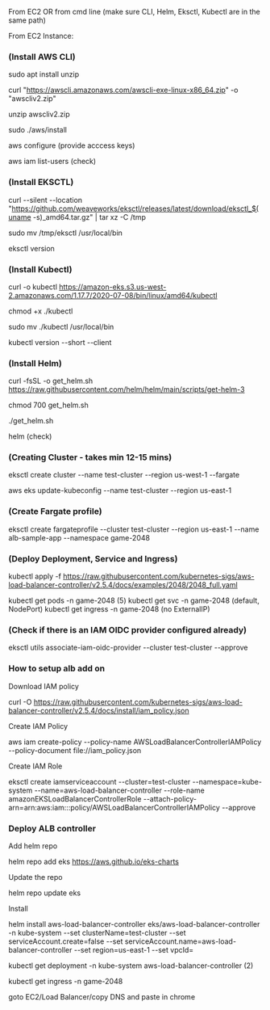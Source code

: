 From EC2 OR from cmd line (make sure CLI, Helm, Eksctl, Kubectl are in the same path)

From EC2 Instance:

### (Install AWS CLI)

sudo apt install unzip

curl "https://awscli.amazonaws.com/awscli-exe-linux-x86_64.zip" -o "awscliv2.zip"

unzip awscliv2.zip

sudo ./aws/install

aws configure (provide acccess keys)

aws iam list-users (check)

### (Install EKSCTL)

curl --silent --location "https://github.com/weaveworks/eksctl/releases/latest/download/eksctl_$(uname -s)_amd64.tar.gz" | tar xz -C /tmp

sudo mv /tmp/eksctl /usr/local/bin

eksctl version

### (Install Kubectl)

curl -o kubectl https://amazon-eks.s3.us-west-2.amazonaws.com/1.17.7/2020-07-08/bin/linux/amd64/kubectl

chmod +x ./kubectl

sudo mv ./kubectl /usr/local/bin

kubectl version --short --client

### (Install Helm)

curl -fsSL -o get_helm.sh https://raw.githubusercontent.com/helm/helm/main/scripts/get-helm-3

chmod 700 get_helm.sh

./get_helm.sh

helm (check)

### (Creating Cluster - takes min 12-15 mins)

eksctl create cluster --name test-cluster --region us-west-1 --fargate

aws eks update-kubeconfig --name test-cluster --region us-east-1

### (Create Fargate profile)

eksctl create fargateprofile --cluster test-cluster --region us-east-1 --name alb-sample-app --namespace game-2048

### (Deploy Deployment, Service and Ingress)

kubectl apply -f https://raw.githubusercontent.com/kubernetes-sigs/aws-load-balancer-controller/v2.5.4/docs/examples/2048/2048_full.yaml

kubectl get pods -n game-2048 (5)
kubectl get svc -n game-2048 (default, NodePort)
kubectl get ingress -n game-2048 (no ExternalIP)

### (Check if there is an IAM OIDC provider configured already)

eksctl utils associate-iam-oidc-provider --cluster test-cluster --approve

### How to setup alb add on

Download IAM policy

curl -O https://raw.githubusercontent.com/kubernetes-sigs/aws-load-balancer-controller/v2.5.4/docs/install/iam_policy.json

Create IAM Policy

aws iam create-policy --policy-name AWSLoadBalancerControllerIAMPolicy --policy-document file://iam_policy.json

Create IAM Role

eksctl create iamserviceaccount --cluster=test-cluster --namespace=kube-system --name=aws-load-balancer-controller --role-name amazonEKSLoadBalancerControllerRole --attach-policy-arn=arn:aws:iam::<your-aws-account-id>:policy/AWSLoadBalancerControllerIAMPolicy --approve

### Deploy ALB controller

Add helm repo

helm repo add eks https://aws.github.io/eks-charts

Update the repo

helm repo update eks

Install

helm install aws-load-balancer-controller eks/aws-load-balancer-controller -n kube-system --set clusterName=test-cluster --set serviceAccount.create=false --set serviceAccount.name=aws-load-balancer-controller --set region=us-east-1 --set vpcId=<your-vpc-id>

kubectl get deployment -n kube-system aws-load-balancer-controller (2)

kubectl get ingress -n game-2048

goto EC2/Load Balancer/copy DNS and paste in chrome


